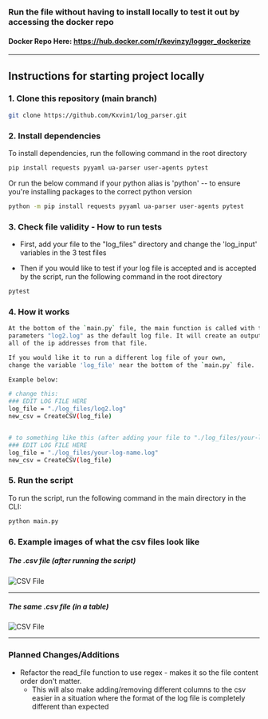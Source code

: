 ### Run the file without having to install locally to test it out by accessing the docker repo 

#### Docker Repo Here: https://hub.docker.com/r/kevinzy/logger_dockerize
----

## Instructions for starting project locally

### 1. Clone this repository (main branch)

```bash
git clone https://github.com/Kxvin1/log_parser.git
```

### 2. Install dependencies

To install dependencies, run the following command in the root directory
```bash
pip install requests pyyaml ua-parser user-agents pytest
```

Or run the below command if your python alias is 'python' -- to ensure you're installing packages to the correct python version

```bash
python -m pip install requests pyyaml ua-parser user-agents pytest
```

### 3. Check file validity - How to run tests

- First, add your file to the "log_files" directory and change the 'log_input' variables in the 3 test files

- Then if you would like to test if your log file is accepted and is accepted by the script, run the following command in the root directory

```bash
pytest
```

### 4. How it works

```bash
At the bottom of the `main.py` file, the main function is called with the
parameters "log2.log" as the default log file. It will create an output.csv from
all of the ip addresses from that file.
```

```bash
If you would like it to run a different log file of your own,
change the variable 'log_file' near the bottom of the `main.py` file.

Example below:

# change this:
### EDIT LOG FILE HERE
log_file = "./log_files/log2.log"
new_csv = CreateCSV(log_file)


# to something like this (after adding your file to "./log_files/your-log-name.log" directory of the project):
### EDIT LOG FILE HERE
log_file = "./log_files/your-log-name.log"
new_csv = CreateCSV(log_file)
```

### 5. Run the script

To run the script, run the following command in the main directory in the CLI:

```bash
python main.py
```

### 6. Example images of what the csv files look like

##### The .csv file (after running the script)

![CSV File](https://i.imgur.com/T3GtKDj.png)

----

##### The same .csv file (in a table)
![CSV File](https://i.imgur.com/saeuPNz.png)

----

### Planned Changes/Additions

- Refactor the read_file function to use regex - makes it so the file content order don't matter. 
  - This will also make adding/removing different columns to the csv easier in a situation where the format of the log file is completely different than expected
